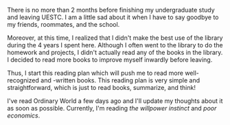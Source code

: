 There is no more than 2 months before finishing my undergraduate study and leaving UESTC. I am a little sad about it when I have to say goodbye to my friends, roommates, and the school. 

Moreover, at this time, I realized that I didn't make the best use of the library during the 4 years I spent here. Although I often went to the library to do the homework and projects, I didn't actually read any of the books in the library. I decided to read more books to improve myself inwardly before leaving. 

Thus, I start this reading plan which will push me to read more well-recognized and -written books. This reading plan is very simple and straightforward, which is just to read books, summarize, and think!

I've read Ordinary World a few days ago and I'll update my thoughts about it as soon as possible. Currently, I'm reading *the willpower instinct* and *poor economics*.